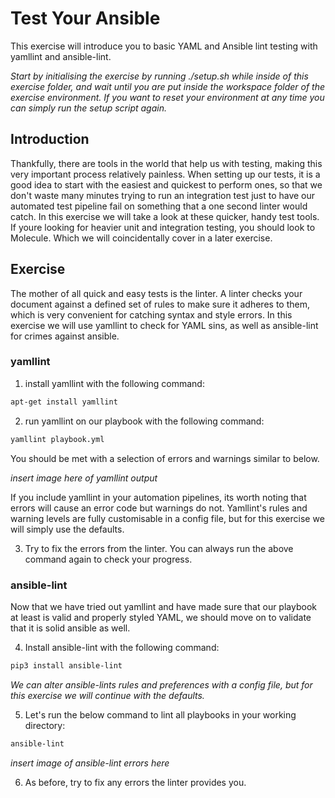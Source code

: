# Test Your Ansible

This exercise will introduce you to basic YAML and Ansible lint testing with yamllint and ansible-lint.

*Start by initialising the exercise by running ./setup.sh while inside of this exercise folder, and wait until you are put inside the workspace folder of the exercise environment. If you want to reset your environment at any time you can simply run the setup script again.*

## Introduction

Thankfully, there are tools in the world that help us with testing, making this very important process relatively painless. When setting up our tests, it is a good idea to start with the easiest and quickest to perform ones, so that we don't waste many minutes trying to run an integration test just to have our automated test pipeline fail on something that a one second linter would catch. In this exercise we will take a look at these quicker, handy test tools. If youre looking for heavier unit and integration testing, you should look to Molecule. Which we will coincidentally cover in a later exercise.

## Exercise

The mother of all quick and easy tests is the linter. A linter checks your document against a defined set of rules to make sure it adheres to them, which is very convenient for catching syntax and style errors. In this exercise we will use yamllint to check for YAML sins, as well as ansible-lint for crimes against ansible.

### yamllint

1. install yamllint with the following command:

```bash
apt-get install yamllint
```

2. run yamllint on our playbook with the following command:

```bash
yamllint playbook.yml
```

You should be met with a selection of errors and warnings similar to below.

*insert image here of yamllint output*

If you include yamllint in your automation pipelines, its worth noting that errors will cause an error code but warnings do not. Yamllint's rules and warning levels are fully customisable in a config file, but for this exercise we will simply use the defaults.

3. Try to fix the errors from the linter. You can always run the above command again to check your progress.

### ansible-lint

Now that we have tried out yamllint and have made sure that our playbook at least is valid and properly styled YAML, we should move on to validate that it is solid ansible as well.

4. Install ansible-lint with the following command:

```bash
pip3 install ansible-lint
```

*We can alter ansible-lints rules and preferences with a config file, but for this exercise we will continue with the defaults.*

5. Let's run the below command to lint all playbooks in your working directory:

```bash
ansible-lint
```

*insert image of ansible-lint errors here*

6. As before, try to fix any errors the linter provides you.
